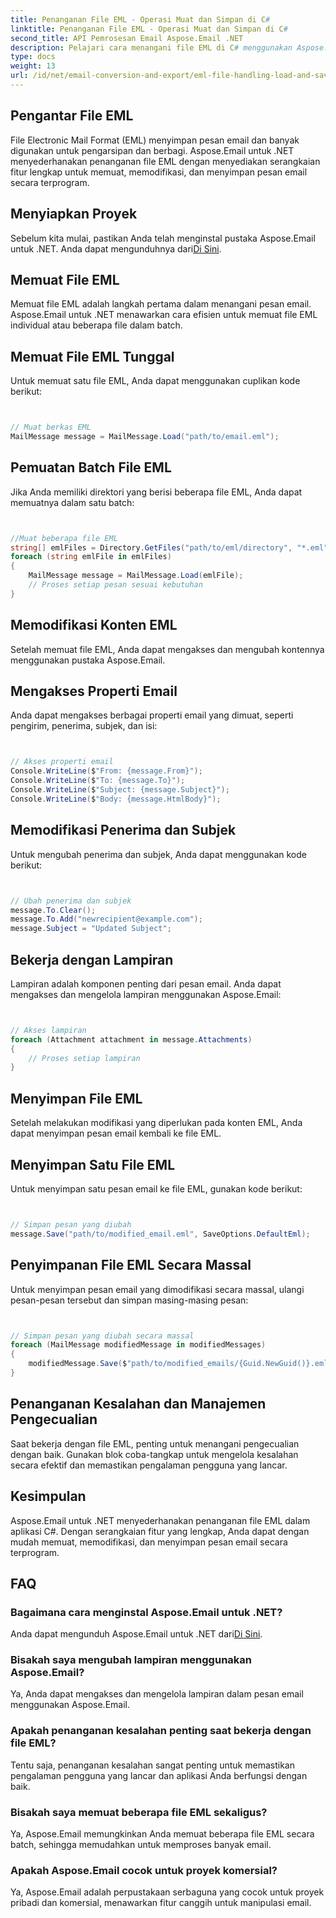 ```yaml
---
title: Penanganan File EML - Operasi Muat dan Simpan di C#
linktitle: Penanganan File EML - Operasi Muat dan Simpan di C#
second_title: API Pemrosesan Email Aspose.Email .NET
description: Pelajari cara menangani file EML di C# menggunakan Aspose.Email untuk .NET. Panduan langkah demi langkah dengan contoh kode untuk memuat, memodifikasi, dan menyimpan pesan email.
type: docs
weight: 13
url: /id/net/email-conversion-and-export/eml-file-handling-load-and-save-operations-in-csharp/
---
```


## Pengantar File EML

File Electronic Mail Format (EML) menyimpan pesan email dan banyak digunakan untuk pengarsipan dan berbagi. Aspose.Email untuk .NET menyederhanakan penanganan file EML dengan menyediakan serangkaian fitur lengkap untuk memuat, memodifikasi, dan menyimpan pesan email secara terprogram.

## Menyiapkan Proyek

 Sebelum kita mulai, pastikan Anda telah menginstal pustaka Aspose.Email untuk .NET. Anda dapat mengunduhnya dari[Di Sini](https://releases.aspose.com/email/net).

## Memuat File EML

Memuat file EML adalah langkah pertama dalam menangani pesan email. Aspose.Email untuk .NET menawarkan cara efisien untuk memuat file EML individual atau beberapa file dalam batch.

## Memuat File EML Tunggal

Untuk memuat satu file EML, Anda dapat menggunakan cuplikan kode berikut:

```csharp


// Muat berkas EML
MailMessage message = MailMessage.Load("path/to/email.eml");
```

## Pemuatan Batch File EML

Jika Anda memiliki direktori yang berisi beberapa file EML, Anda dapat memuatnya dalam satu batch:

```csharp


//Muat beberapa file EML
string[] emlFiles = Directory.GetFiles("path/to/eml/directory", "*.eml");
foreach (string emlFile in emlFiles)
{
    MailMessage message = MailMessage.Load(emlFile);
    // Proses setiap pesan sesuai kebutuhan
}
```

## Memodifikasi Konten EML

Setelah memuat file EML, Anda dapat mengakses dan mengubah kontennya menggunakan pustaka Aspose.Email.

## Mengakses Properti Email

Anda dapat mengakses berbagai properti email yang dimuat, seperti pengirim, penerima, subjek, dan isi:

```csharp


// Akses properti email
Console.WriteLine($"From: {message.From}");
Console.WriteLine($"To: {message.To}");
Console.WriteLine($"Subject: {message.Subject}");
Console.WriteLine($"Body: {message.HtmlBody}");
```

## Memodifikasi Penerima dan Subjek

Untuk mengubah penerima dan subjek, Anda dapat menggunakan kode berikut:

```csharp


// Ubah penerima dan subjek
message.To.Clear();
message.To.Add("newrecipient@example.com");
message.Subject = "Updated Subject";
```

## Bekerja dengan Lampiran

Lampiran adalah komponen penting dari pesan email. Anda dapat mengakses dan mengelola lampiran menggunakan Aspose.Email:

```csharp


// Akses lampiran
foreach (Attachment attachment in message.Attachments)
{
    // Proses setiap lampiran
}
```

## Menyimpan File EML

Setelah melakukan modifikasi yang diperlukan pada konten EML, Anda dapat menyimpan pesan email kembali ke file EML.

## Menyimpan Satu File EML

Untuk menyimpan satu pesan email ke file EML, gunakan kode berikut:

```csharp


// Simpan pesan yang diubah
message.Save("path/to/modified_email.eml", SaveOptions.DefaultEml);
```

## Penyimpanan File EML Secara Massal

Untuk menyimpan pesan email yang dimodifikasi secara massal, ulangi pesan-pesan tersebut dan simpan masing-masing pesan:

```csharp


// Simpan pesan yang diubah secara massal
foreach (MailMessage modifiedMessage in modifiedMessages)
{
    modifiedMessage.Save($"path/to/modified_emails/{Guid.NewGuid()}.eml", SaveOptions.DefaultEml);
}
```

## Penanganan Kesalahan dan Manajemen Pengecualian

Saat bekerja dengan file EML, penting untuk menangani pengecualian dengan baik. Gunakan blok coba-tangkap untuk mengelola kesalahan secara efektif dan memastikan pengalaman pengguna yang lancar.

## Kesimpulan

Aspose.Email untuk .NET menyederhanakan penanganan file EML dalam aplikasi C#. Dengan serangkaian fitur yang lengkap, Anda dapat dengan mudah memuat, memodifikasi, dan menyimpan pesan email secara terprogram.

## FAQ

### Bagaimana cara menginstal Aspose.Email untuk .NET?

 Anda dapat mengunduh Aspose.Email untuk .NET dari[Di Sini](https://releases.aspose.com/email/net).

### Bisakah saya mengubah lampiran menggunakan Aspose.Email?

Ya, Anda dapat mengakses dan mengelola lampiran dalam pesan email menggunakan Aspose.Email.

### Apakah penanganan kesalahan penting saat bekerja dengan file EML?

Tentu saja, penanganan kesalahan sangat penting untuk memastikan pengalaman pengguna yang lancar dan aplikasi Anda berfungsi dengan baik.

### Bisakah saya memuat beberapa file EML sekaligus?

Ya, Aspose.Email memungkinkan Anda memuat beberapa file EML secara batch, sehingga memudahkan untuk memproses banyak email.

### Apakah Aspose.Email cocok untuk proyek komersial?

Ya, Aspose.Email adalah perpustakaan serbaguna yang cocok untuk proyek pribadi dan komersial, menawarkan fitur canggih untuk manipulasi email.